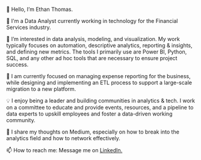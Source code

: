 
👋 Hello, I’m Ethan Thomas.

💼 I'm a Data Analyst currently working in technology for the Financial Services industry.

👀 I’m interested in data analysis, modeling, and visualization. My work typically focuses on automation, descriptive analytics, reporting & insights, and defining new metrics. The tools I primarily use are Power BI, Python, SQL, and any other ad hoc tools that are necessary to ensure project success.

🌱 I am currently focused on managing expense reporting for the business, while designing and implementing an ETL process to support a large-scale migration to a new platform.

💡 I enjoy being a leader and building communities in analytics & tech. I work on a committee to educate and provide events, resources, and a pipeline to data experts to upskill employees and foster a data-driven working community.

📝 I share my thoughts on Medium, especially on how to break into the analytics field and how to network effectively.

📫 How to reach me: Message me on [LinkedIn.]([url](https://www.linkedin.com/in/ethan-thomas-422b05179/))
